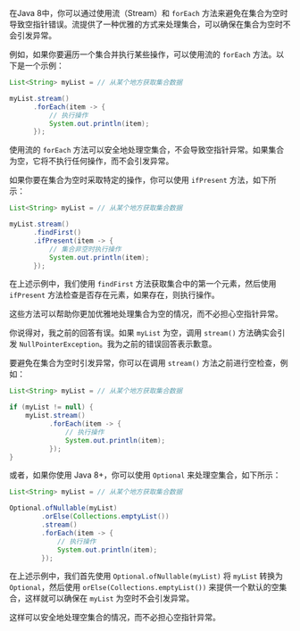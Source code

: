 在Java 8中，你可以通过使用流（Stream）和 `forEach` 方法来避免在集合为空时导致空指针错误。流提供了一种优雅的方式来处理集合，可以确保在集合为空时不会引发异常。

例如，如果你要遍历一个集合并执行某些操作，可以使用流的 `forEach` 方法。以下是一个示例：

```java
List<String> myList = // 从某个地方获取集合数据

myList.stream()
      .forEach(item -> {
          // 执行操作
          System.out.println(item);
      });

```

使用流的 `forEach` 方法可以安全地处理空集合，不会导致空指针异常。如果集合为空，它将不执行任何操作，而不会引发异常。

如果你要在集合为空时采取特定的操作，你可以使用 `ifPresent` 方法，如下所示：

```java
List<String> myList = // 从某个地方获取集合数据

myList.stream()
      .findFirst()
      .ifPresent(item -> {
          // 集合非空时执行操作
          System.out.println(item);
      });

```

在上述示例中，我们使用 `findFirst` 方法获取集合中的第一个元素，然后使用 `ifPresent` 方法检查是否存在元素，如果存在，则执行操作。

这些方法可以帮助你更加优雅地处理集合为空的情况，而不必担心空指针异常。

你说得对，我之前的回答有误。如果 `myList` 为空，调用 `stream()` 方法确实会引发 `NullPointerException`。我为之前的错误回答表示歉意。

要避免在集合为空时引发异常，你可以在调用 `stream()` 方法之前进行空检查，例如：

```java
List<String> myList = // 从某个地方获取集合数据

if (myList != null) {
    myList.stream()
          .forEach(item -> {
              // 执行操作
              System.out.println(item);
          });
}

```

或者，如果你使用 Java 8+，你可以使用 `Optional` 来处理空集合，如下所示：

```java
List<String> myList = // 从某个地方获取集合数据

Optional.ofNullable(myList)
        .orElse(Collections.emptyList())
        .stream()
        .forEach(item -> {
            // 执行操作
            System.out.println(item);
        });

```

在上述示例中，我们首先使用 `Optional.ofNullable(myList)` 将 `myList` 转换为 `Optional`，然后使用 `orElse(Collections.emptyList())` 来提供一个默认的空集合，这样就可以确保在 `myList` 为空时不会引发异常。

这样可以安全地处理空集合的情况，而不必担心空指针异常。

